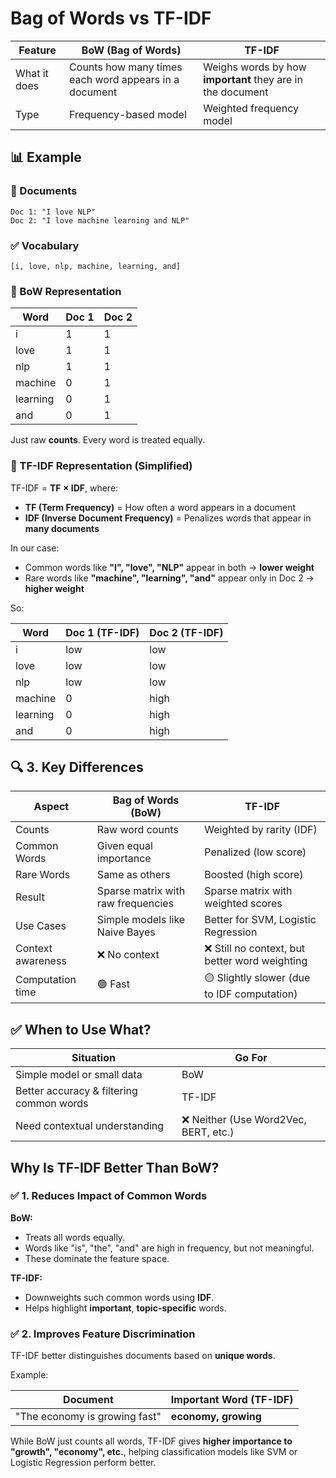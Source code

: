# Bag of Words vs TF-IDF

| Feature | **BoW (Bag of Words)** | **TF-IDF** |
|---------|------------------------|------------|
| What it does | Counts how many times each word appears in a document | Weighs words by how **important** they are in the document |
| Type | Frequency-based model | Weighted frequency model |

## 📊  Example

### 📄 Documents
```
Doc 1: "I love NLP" 
Doc 2: "I love machine learning and NLP"
```

### ✅ Vocabulary
```
[i, love, nlp, machine, learning, and]
```

### 🧮 BoW Representation

| Word | Doc 1 | Doc 2 |
|------|-------|-------|
| i | 1 | 1 |
| love | 1 | 1 |
| nlp | 1 | 1 |
| machine | 0 | 1 |
| learning | 0 | 1 |
| and | 0 | 1 |

Just raw **counts**. Every word is treated equally.

### 🧮 TF-IDF Representation (Simplified)

TF-IDF = **TF × IDF**, where:
* **TF (Term Frequency)** = How often a word appears in a document
* **IDF (Inverse Document Frequency)** = Penalizes words that appear in **many documents**

In our case:
* Common words like **"I", "love", "NLP"** appear in both → **lower weight**
* Rare words like **"machine", "learning", "and"** appear only in Doc 2 → **higher weight**

So:

| Word | Doc 1 (TF-IDF) | Doc 2 (TF-IDF) |
|------|----------------|----------------|
| i | low | low |
| love | low | low |
| nlp | low | low |
| machine | 0 | high |
| learning | 0 | high |
| and | 0 | high |

## 🔍 3. Key Differences

| Aspect | **Bag of Words (BoW)** | **TF-IDF** |
|--------|------------------------|------------|
| Counts | Raw word counts | Weighted by rarity (IDF) |
| Common Words | Given equal importance | Penalized (low score) |
| Rare Words | Same as others | Boosted (high score) |
| Result | Sparse matrix with raw frequencies | Sparse matrix with weighted scores |
| Use Cases | Simple models like Naive Bayes | Better for SVM, Logistic Regression |
| Context awareness | ❌ No context | ❌ Still no context, but better word weighting |
| Computation time | 🟢 Fast | 🟡 Slightly slower (due to IDF computation) |

## ✅ When to Use What?

| Situation | Go For |
|-----------|--------|
| Simple model or small data | BoW |
| Better accuracy & filtering common words | TF-IDF |
| Need contextual understanding | ❌ Neither (Use Word2Vec, BERT, etc.) |

## Why Is **TF-IDF** Better Than BoW?

### ✅ 1. **Reduces Impact of Common Words**

**BoW:**
* Treats all words equally.
* Words like "is", "the", "and" are high in frequency, but not meaningful.
* These dominate the feature space.

**TF-IDF:**
* Downweights such common words using **IDF**.
* Helps highlight **important**, **topic-specific** words.

### ✅ 2. **Improves Feature Discrimination**

TF-IDF better distinguishes documents based on **unique words**.

Example:

| Document | Important Word (TF-IDF) |
|----------|-------------------------|
| "The economy is growing fast" | **economy, growing** |

While BoW just counts all words, TF-IDF gives **higher importance to "growth", "economy", etc.**, helping classification models like SVM or Logistic Regression perform better.


